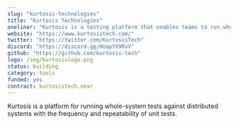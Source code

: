 ```yaml
---
slug: "kurtosis-technologies"
title: "Kurtosis Technologies"
oneliner: "Kurtosis is a testing platform that enables teams to run whole-system integration tests early and often."
website: "https://www.kurtosistech.com/"
twitter: "https://twitter.com/KurtosisTech"
discord: "https://discord.gg/HUapYX9RvV"
github: "https://github.com/kurtosis-tech"
logo: /img/kurtosislogo.png
status: building
category: tools
funded: yes
contract: kurtosistech.near
---
```


Kurtosis is a platform for running whole-system tests against distributed systems with the frequency and repeatability of unit tests.
